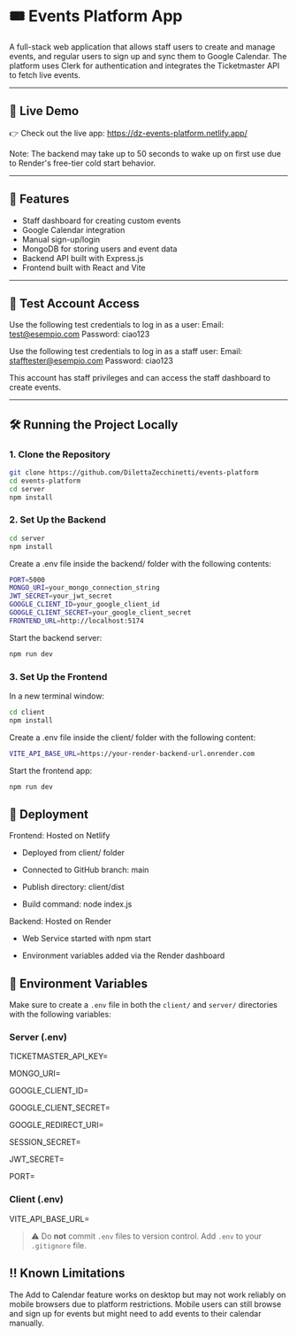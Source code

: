 # 🎟️ Events Platform App

A full-stack web application that allows staff users to create and manage events, and regular users to sign up and sync them to Google Calendar. The platform uses Clerk for authentication and integrates the Ticketmaster API to fetch live events.

---

## 🔗 Live Demo
👉 Check out the live app: https://dz-events-platform.netlify.app/ 

 Note: The backend may take up to 50 seconds to wake up on first use due to Render's free-tier cold start behavior.

---

## 🚀 Features

- Staff dashboard for creating custom events  
- Google Calendar integration 
- Manual sign-up/login 
- MongoDB for storing users and event data  
- Backend API built with Express.js  
- Frontend built with React and Vite  

---

## 🧪 Test Account Access

Use the following test credentials to log in as a user: 
Email: test@esempio.com
Password: ciao123 

Use the following test credentials to log in as a staff user:
Email: stafftester@esempio.com
Password: ciao123


This account has staff privileges and can access the staff dashboard to create events.

---

## 🛠️ Running the Project Locally

### 1. Clone the Repository

```bash
git clone https://github.com/DilettaZecchinetti/events-platform
cd events-platform
cd server
npm install
```

### 2. Set Up the Backend

```bash
cd server
npm install
```

Create a .env file inside the backend/ folder with the following contents:

```bash
PORT=5000
MONGO_URI=your_mongo_connection_string
JWT_SECRET=your_jwt_secret
GOOGLE_CLIENT_ID=your_google_client_id
GOOGLE_CLIENT_SECRET=your_google_client_secret
FRONTEND_URL=http://localhost:5174
```

Start the backend server:

```bash
npm run dev
```

### 3. Set Up the Frontend

In a new terminal window:

```bash
cd client
npm install
```

Create a .env file inside the client/ folder with the following content:

```bash
VITE_API_BASE_URL=https://your-render-backend-url.onrender.com
```
Start the frontend app:

```bash
npm run dev
```

## 🚀 Deployment

Frontend: Hosted on Netlify

- Deployed from client/ folder

- Connected to GitHub branch: main

- Publish directory: client/dist

- Build command: node index.js

Backend: Hosted on Render

- Web Service started with npm start

- Environment variables added via the Render dashboard


## 🧪 Environment Variables

Make sure to create a `.env` file in both the `client/` and `server/` directories with the following variables:

### Server (.env)
TICKETMASTER_API_KEY=

MONGO_URI=

GOOGLE_CLIENT_ID=

GOOGLE_CLIENT_SECRET=

GOOGLE_REDIRECT_URI=

SESSION_SECRET=

JWT_SECRET=

PORT=


### Client (.env)
VITE_API_BASE_URL=


> ⚠️ Do **not** commit `.env` files to version control. Add `.env` to your `.gitignore` file.


## ‼️ Known Limitations
The Add to Calendar feature works on desktop but may not work reliably on mobile browsers due to platform restrictions. Mobile users can still browse and sign up for events but might need to add events to their calendar manually.
